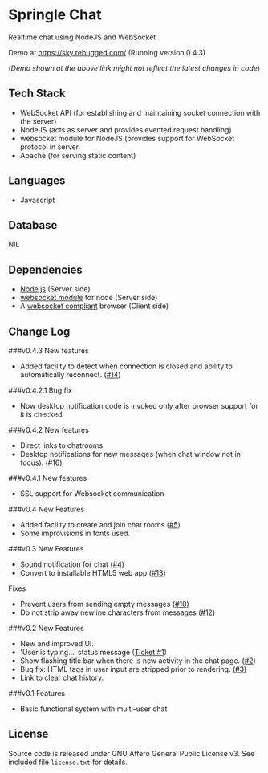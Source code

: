Springle Chat
=============

Realtime chat using NodeJS and WebSocket

Demo at https://sky.rebugged.com/ (Running version 0.4.3)

(<i>Demo shown at the above link might not reflect the latest changes in code</i>)

## Tech Stack
* WebSocket API (for establishing and maintaining socket connection with the server)
* NodeJS (acts as server and provides evented request handling)
* websocket module for NodeJS (provides support for WebSocket protocol in server.
* Apache (for serving static content)

## Languages
* Javascript

## Database
NIL

## Dependencies
* [Node.js](http://nodejs.org/) (Server side)
* [websocket module](https://github.com/Worlize/WebSocket-Node) for node (Server side)
* A [websocket compliant](http://caniuse.com/websocket) browser (Client side)

## Change Log

###v0.4.3
New features
* Added facility to detect when connection is closed and ability to automatically reconnect. ([#14](https://github.com/riverspirit/Springle-Chat/issues/14))

###v0.4.2.1
Bug fix
* Now desktop notification code is invoked only after browser support for it is checked.

###v0.4.2
New features
* Direct links to chatrooms
* Desktop notifications for new messages (when chat window not in focus). ([#16](https://github.com/riverspirit/Springle-Chat/issues/16))

###v0.4.1
New features
* SSL support for Websocket communication

###v0.4
New Features
* Added facility to create and join chat rooms ([#5](https://github.com/riverspirit/Springle-Chat/issues/5))
* Some improvisions in fonts used.

###v0.3
New Features
* Sound notification for chat ([#4](https://github.com/riverspirit/Springle-Chat/issues/4))
* Convert to installable HTML5 web app ([#13](https://github.com/riverspirit/Springle-Chat/issues/13))

Fixes
* Prevent users from sending empty messages ([#10](https://github.com/riverspirit/Springle-Chat/issues/10))
* Do not strip away newline characters from messages ([#12](https://github.com/riverspirit/Springle-Chat/issues/12))

###v0.2
New Features
* New and improved UI.
* 'User is typing...' status message ([Ticket #1](https://github.com/riverspirit/Springle-Chat/issues/1))
* Show flashing title bar when there is new activity in the chat page. ([#2](https://github.com/riverspirit/Springle-Chat/issues/2))
* Bug fix: HTML tags in user input are stripped prior to rendering. ([#3](https://github.com/riverspirit/Springle-Chat/issues/3))
* Link to clear chat history.

###v0.1
Features
* Basic functional system with multi-user chat

## License
Source code is released under GNU Affero General Public License v3. See included file `license.txt` for details.




